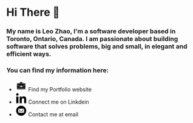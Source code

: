 # Hi There 👋

### My name is Leo Zhao, I'm a software developer based in Toronto, Ontario, Canada. I am passionate about building software that solves problems, big and small, in elegant and efficient ways.

### You can find my information here:

- [<img src="./Assets/Portfolio.png" width="30"/>](https://portfolio-leozhao.herokuapp.com/) Find my Portfolio website
- [<img src="./Assets/Linkdein.png" width="30"/>](https://www.linkedin.com/in/leogezhao/) Connect me on Linkdein
- [<img src="./Assets/Email.png" width="30"/>](mailto:ge.leo.zhao@gmail.com) Contact me at email
